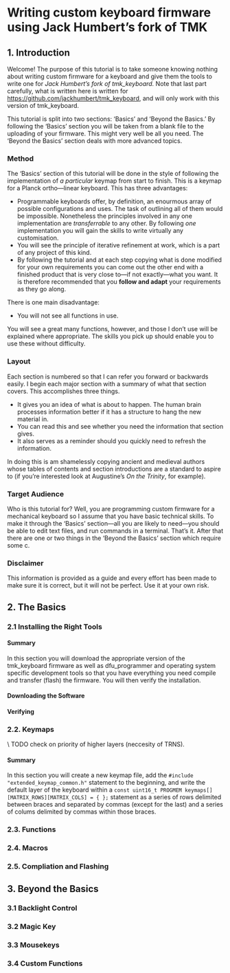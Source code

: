 # Writing custom keyboard firmware using Jack Humbert’s fork of TMK
## 1. Introduction
Welcome! The purpose of this tutorial is to take someone knowing nothing about writing custom firmware for a keyboard and give them the tools to write one for *Jack Humbert’s fork of tmk_keyboard.* Note that last part carefully, what is written here is written for https://github.com/jackhumbert/tmk_keyboard, and will only work with this version of tmk_keyboard.

This tutorial is split into two sections: ‘Basics’ and ‘Beyond the Basics.’ By following the ‘Basics’ section you will be taken from a blank file to the uploading of your firmware. This might very well be all you need. The ‘Beyond the Basics’ section deals with more advanced topics.

### Method
The ‘Basics’ section of this tutorial will be done in the style of following the implementation of *a particular* keymap from start to finish. This is a keymap for a Planck ortho—linear keyboard. This has three advantages:
* Programmable keyboards offer, by definition, an enourmous array of possible configurations and uses. The task of outlining all of them would be impossible. Nonetheless the principles involved in any one implementation are *transferrable* to any other. By following *one* implementation you will gain the skills to write virtually any customisation.
* You will see the principle of iterative refinement at work, which is a part of any project of this kind.
* By following the tutorial and at each step copying what is done modified for your own requirements you can come out the other end with a finished product that is very close to—if not exactly—what you want. It is therefore recommended that you **follow and adapt** your requirements as they go along.

There is one main disadvantage:
* You will not see all functions in use.

You will see a great many functions, however, and those I don’t use will be explained where appropriate. The skills you pick up should enable you to use these without difficulty. 

### Layout
Each section is numbered so that I can refer you forward or backwards easily. I begin each major section with a summary of what that section covers. This accomplishes three things.
* It gives you an idea of what is about to happen. The human brain processes information better if it has a structure to hang the new material in.
* You can read this and see whether you need the information that section gives.
* It also serves as a reminder should you quickly need to refresh the information.

In doing this is am shamelessly copying ancient and medieval authors whose tables of contents and section introductions are a standard to aspire to (if you’re interested look at Augustine’s *On the Trinity*, for example).

### Target Audience
Who is this tutorial for? Well, you are programming custom firmware for a mechanical keyboard so I assume that you have basic technical skills. To make it through the ‘Basics’ section—all you are likely to need—you should be able to edit text files, and run commands in a terminal. That’s it. After that there are one or two things in the ‘Beyond the Basics’ section which require some c.

### Disclaimer
This information is provided as a guide and every effort has been made to make sure it is correct, but it will not be perfect. Use it at your own risk.

## 2. The Basics
### 2.1 Installing the Right Tools
#### Summary
In this section you will download the appropriate version of the tmk_keyboard firmware as well as dfu_programmer and operating system specific development tools so that you have everything you need compile and transfer (flash) the firmware. You will then verify the installation.

#### Downloading the Software

#### Verifying

### 2.2. Keymaps
\\ TODO check on priority of higher layers (neccesity of TRNS).
#### Summary
In this section you will create a new keymap file, add the `#include "extended_keymap_common.h"` statement to the beginning, and write the default layer of the keyboard within a `const uint16_t PROGMEM keymaps[][MATRIX_ROWS][MATRIX_COLS] = { };` statement as a series of rows delimited between braces and separated by commas (except for the last) and a series of colums delimited by commas within those braces.

### 2.3. Functions
### 2.4. Macros
### 2.5. Compliation and Flashing
## 3. Beyond the Basics
### 3.1 Backlight Control
### 3.2 Magic Key
### 3.3 Mousekeys
### 3.4 Custom Functions
